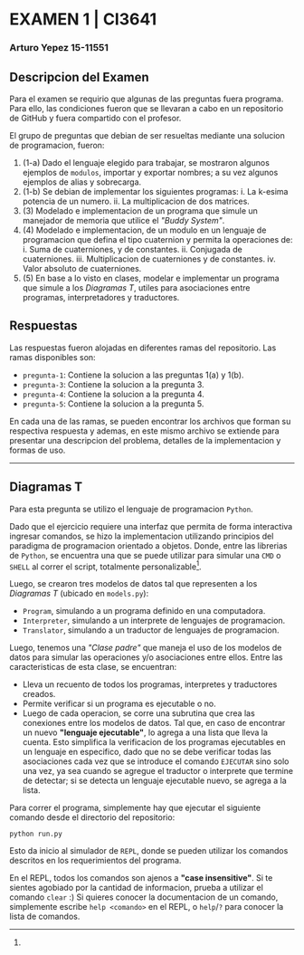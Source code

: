 # EXAMEN 1 | CI3641
### Arturo Yepez 15-11551

## Descripcion del Examen

Para el examen se requirio que algunas de las preguntas fuera programa. Para ello, las condiciones fueron que se llevaran a cabo en un repositorio de GitHub y fuera compartido con el profesor.

El grupo de preguntas que debian de ser resueltas mediante una solucion de programacion, fueron:

1. (1-a) Dado el lenguaje elegido para trabajar, se mostraron algunos ejemplos de `modulos`, importar y exportar nombres; a su vez algunos ejemplos de alias y sobrecarga.
2. (1-b) Se debian de implementar los siguientes programas:
  i. La k-esima potencia de un numero.
  ii. La multiplicacion de dos matrices.
3. (3) Modelado e implementacion de un programa que simule un manejador de memoria que utilice el *"Buddy System"*.
4. (4) Modelado e implementacion, de un modulo en un lenguaje de programacion que defina el tipo cuaternion y permita la operaciones de:
  i. Suma de cuaterniones, y de constantes.
  ii. Conjugada de cuaterniones.
  iii. Multiplicacion de cuaterniones y de constantes.
  iv. Valor absoluto de cuaterniones.
5. (5) En base a lo visto en clases, modelar e implementar un programa que simule a los *Diagramas T*, utiles para asociaciones entre programas, interpretadores y traductores.

## Respuestas

Las respuestas fueron alojadas en diferentes ramas del repositorio. Las ramas disponibles son:

- `pregunta-1`: Contiene la solucion a las preguntas 1(a) y 1(b).
- `pregunta-3`: Contiene la solucion a la pregunta 3.
- `pregunta-4`: Contiene la solucion a la pregunta 4.
- `pregunta-5`: Contiene la solucion a la pregunta 5.

En cada una de las ramas, se pueden encontrar los archivos que forman su respectiva respuesta y ademas, en este mismo archivo se extiende para presentar una descripcion del problema, detalles de la implementacion y formas de uso.

---

## Diagramas T

Para esta pregunta se utilizo el lenguaje de programacion `Python`.


Dado que el ejercicio requiere una interfaz que permita de forma interactiva ingresar comandos, se hizo la implementacion utilizando principios del paradigma de programacion orientado a objetos. Donde, entre las librerias de `Python`, se encuentra una que se puede utilizar para simular una `CMD` o `SHELL` al correr el script, totalmente personalizable[^1].

Luego, se crearon tres modelos de datos tal que representen a los *Diagramas T* (ubicado en `models.py`):
- `Program`, simulando a un programa definido en una computadora.
- `Interpreter`, simulando a un interprete de lenguajes de programacion.
- `Translator`, simulando a un traductor de lenguajes de programacion.

Luego, tenemos una _"Clase padre"_ que maneja el uso de los modelos de datos para simular las operaciones y/o asociaciones entre ellos. Entre las caracteristicas de esta clase, se encuentran:
- Lleva un recuento de todos los programas, interpretes y traductores creados.
- Permite verificar si un programa es ejecutable o no.
- Luego de cada operacion, se corre una subrutina que crea las conexiones entre los modelos de datos. Tal que, en caso de encontrar un nuevo __"lenguaje ejecutable"__, lo agrega a una lista que lleva la cuenta. Esto simplifica la verificacion de los programas ejecutables en un lenguaje en especifico, dado que no se debe verificar todas las asociaciones cada vez que se introduce el comando `EJECUTAR` sino solo una vez, ya sea cuando se agregue el traductor o interprete que termine de detectar; si se detecta un lenguaje ejecutable nuevo, se agrega a la lista.

Para correr el programa, simplemente hay que ejecutar el siguiente comando desde el directorio del repositorio:
```
python run.py
```

Esto da inicio al simulador de `REPL`, donde se pueden utilizar los comandos descritos en los requerimientos del programa.

[^1]:
  En el REPL, todos los comandos son ajenos a __"case insensitive"__.
  Si te sientes agobiado por la cantidad de informacion, prueba a utilizar el comando `clear` :)
  Si quieres conocer la documentacion de un comando, simplemente escribe `help <comando>` en el REPL, o `help`/`?` para conocer la lista de comandos.